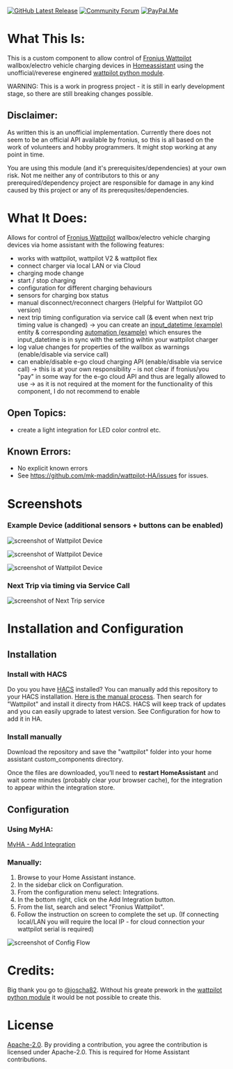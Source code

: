 [![GitHub Latest Release][releases_shield]][latest_release]
[![Community Forum][community_forum_shield]][community_forum]
[![PayPal.Me][paypal_me_shield]][paypal_me]

[latest_release]: https://github.com/mk-maddin/wattpilot-HA/releases/latest
[releases_shield]: https://img.shields.io/github/release/mk-maddin/wattpilot-HA.svg?style=popout

[community_forum_shield]: https://img.shields.io/static/v1.svg?label=%20&message=Forum&style=popout&color=41bdf5&logo=HomeAssistant&logoColor=white
[community_forum]: https://community.home-assistant.io/t/fronius-wattpilot/403118

[paypal_me_shield]: https://img.shields.io/static/v1.svg?label=%20&message=PayPal.Me&logo=paypal
[paypal_me]: https://paypal.me/KraemerMar

# What This Is:

This is a custom component to allow control of [Fronius Wattpilot](https://www.fronius.com/en/solar-energy/installers-partners/technical-data/all-products/solutions/fronius-wattpilot/fronius-wattpilot/wattpilot-home-11-j) wallbox/electro vehicle charging devices in [Homeassistant](https://home-assistant.io) using the unofficial/reverese enginered [wattpilot python module](https://github.com/joscha82/wattpilot).

WARNING:
This is a work in progress project - it is still in early development stage, so there are still breaking changes possible.

## Disclaimer:

As written this is an unofficial implementation.
Currently there does not seem to be an official API available by fronius, so this is all based on the work of volunteers and hobby programmers.
It might stop working at any point in time.

You are using this module (and it's prerequisites/dependencies) at your own risk.
Not me neither any of contributors to this or any prerequired/dependency project are responsible for damage in any kind caused by this project or any of its prerequsites/dependencies.

# What It Does:

Allows for control of [Fronius Wattpilot](https://www.fronius.com/en/solar-energy/installers-partners/products-solutions/residential-energy-solutions/e-mobility-and-photovoltaic-residential/wattpilot-ev-charging-solution-for-homes) wallbox/electro vehicle charging devices via home assistant with the following features:

* works with wattpilot, wattpilot V2 & wattpilot flex
* connect charger via local LAN or via Cloud
* charging mode change
* start / stop charging
* configuration for different charging behaviours
* sensors for charging box status
* manual disconnect/reconnect chargers (Helpful for Wattpilot GO version)
* next trip timing configuration via service call (& event when next trip timing value is changed) -> you can create an [input_datetime (example)](packages/wattpilot/wattpilot_input_datetime.yaml) entity & corresponding [automation (example)](packages/wattpilot/wattpilot_automation.yaml) which ensures the input_datetime is in sync with the setting wihtin your wattpilot charger
* log value changes for properties of the wallbox as warnings (enable/disable via service call)
* can enable/disable e-go cloud charging API (enable/disable via service call) -> this is at your own responsibility - is not clear if fronius/you "pay" in some way for the e-go cloud API and thus are legally allowed to use -> as it is not required at the moment for the functionality of this component, I do not recommend to enable

## Open Topics:

* create a light integration for LED color control etc.

## Known Errors:

* No explicit known errors
* See https://github.com/mk-maddin/wattpilot-HA/issues for issues.

# Screenshots

### Example Device (additional sensors + buttons can be enabled)

![screenshot of Wattpilot Device](doc/device_view1.jpg)

![screenshot of Wattpilot Device](doc/device_view2.jpg)

![screenshot of Wattpilot Device](doc/device_view3.jpg)

### Next Trip via timing via Service Call

![screenshot of Next Trip service](doc/service_view1.jpg)

# Installation and Configuration

## Installation

### Install with HACS

Do you you have [HACS](https://community.home-assistant.io/t/custom-component-hacs) installed?
You can manually add this repository to your HACS installation. [Here is the manual process](https://hacs.xyz/docs/faq/custom_repositories/).
Then search for "Wattpilot" and install it directy from HACS.
HACS will keep track of updates and you can easily upgrade to latest version. See Configuration for how to add it in HA.

### Install manually
Download the repository and save the "wattpilot" folder into your home assistant custom_components directory.

Once the files are downloaded, you’ll need to **restart HomeAssistant** and wait some minutes (probably clear your browser cache),
for the integration to appear within the integration store.

## Configuration

### Using MyHA:

[MyHA - Add Integration](https://my.home-assistant.io/redirect/config_flow_start?domain=wattpilot)

### Manually:

1. Browse to your Home Assistant instance.
2. In the sidebar click on Configuration.
3. From the configuration menu select: Integrations.
4. In the bottom right, click on the Add Integration button.
5. From the list, search and select "Fronius Wattpilot".
6. Follow the instruction on screen to complete the set up.
   (If connecting local/LAN you will require the local IP - for cloud connection your wattpilot serial is required)

![screenshot of Config Flow](doc/config_flow1.jpg)

# Credits:

Big thank you go to [@joscha82](https://github.com/joscha82).
Without his greate prework in the [wattpilot python module](https://github.com/joscha82/wattpilot) it would be not possible to create this.

# License

[Apache-2.0](LICENSE). By providing a contribution, you agree the contribution is licensed under Apache-2.0. This is required for Home Assistant contributions.
